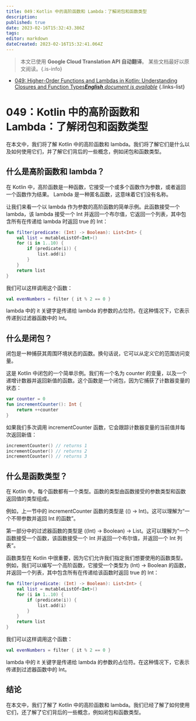 ```yaml
---
title: 049：Kotlin 中的高阶函数和 Lambda：了解闭包和函数类型
description: 
published: true
date: 2023-02-16T15:32:43.386Z
tags: 
editor: markdown
dateCreated: 2023-02-16T15:32:41.064Z
---
```


> 本文已使用 **Google Cloud Translation API 自动翻译**。
某些文档最好以原文阅读。{.is-info}



- [049: Higher-Order Functions and Lambdas in Kotlin: Understanding Closures and Function Types***English** document is available*](/en/Knowledge-base/Kotlin/Learning/049-higher-order-functions-and-lambdas-in-kotlin-understanding-closures-and-function-types)
{.links-list}


# 049：Kotlin 中的高阶函数和 Lambda：了解闭包和函数类型

在本文中，我们将了解 Kotlin 中的高阶函数和 lambda。我们将了解它们是什么以及如何使用它们，并了解它们背后的一些概念，例如闭包和函数类型。

## 什么是高阶函数和 lambda？

在 Kotlin 中，高阶函数是一种函数，它接受一个或多个函数作为参数，或者返回一个函数作为结果。 Lambda 是一种匿名函数，这意味着它们没有名称。

让我们来看一个以 lambda 作为参数的高阶函数的简单示例。此函数接受一个 lambda，该 lambda 接受一个 Int 并返回一个布尔值，它返回一个列表，其中包含所有在传递给 lambda 时返回 true 的 Int：

```kotlin
fun filter(predicate: (Int) -> Boolean): List<Int> {
    val list = mutableListOf<Int>()
    for (i in 1..10) {
        if (predicate(i)) {
            list.add(i)
        }
    }
    return list
}
```

我们可以这样调用这个函数：

```kotlin
val evenNumbers = filter { it % 2 == 0 }
```

lambda 中的 it 关键字是传递给 lambda 的参数的占位符。在这种情况下，它表示传递到过滤器函数中的 Int。

## 什么是闭包？

闭包是一种捕获其周围环境状态的函数。换句话说，它可以从定义它的范围访问变量。

这是 Kotlin 中闭包的一个简单示例。我们有一个名为 counter 的变量，以及一个递增计数器并返回新值的函数。这个函数是一个闭包，因为它捕获了计数器变量的状态：

```kotlin
var counter = 0
fun incrementCounter(): Int {
    return ++counter
}
```

如果我们多次调用 incrementCounter 函数，它会跟踪计数器变量的当前值并每次返回新值：

```kotlin
incrementCounter() // returns 1
incrementCounter() // returns 2
incrementCounter() // returns 3
```

## 什么是函数类型？

在 Kotlin 中，每个函数都有一个类型。函数的类型由函数接受的参数类型和函数返回值的类型组成。

例如，上一节中的 incrementCounter 函数的类型是 (() -> Int)。这可以理解为“一个不带参数并返回 Int 的函数”。

第一部分中的过滤器函数的类型是 ((Int) -> Boolean) -> List<Int>。这可以理解为“一个函数接受一个函数，该函数接受一个 Int 并返回一个布尔值，并返回一个 Int 列表”。

函数类型在 Kotlin 中很重要，因为它们允许我们指定我们想要使用的函数类型。例如，我们可以编写一个高阶函数，它接受一个类型为 (Int) -> Boolean 的函数，并返回一个列表，其中包含所有在传递给该函数时返回 true 的 Int：

```kotlin
fun filter(predicate: (Int) -> Boolean): List<Int> {
    val list = mutableListOf<Int>()
    for (i in 1..10) {
        if (predicate(i)) {
            list.add(i)
        }
    }
    return list
}
```

我们可以这样调用这个函数：

```kotlin
val evenNumbers = filter { it % 2 == 0 }
```

lambda 中的 it 关键字是传递给 lambda 的参数的占位符。在这种情况下，它表示传递到过滤器函数中的 Int。

## 结论

在本文中，我们了解了 Kotlin 中的高阶函数和 lambda。我们已经了解了如何使用它们，还了解了它们背后的一些概念，例如闭包和函数类型。
